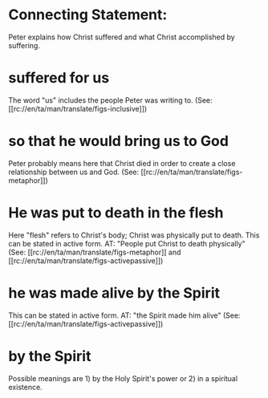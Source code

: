 # Connecting Statement:

Peter explains how Christ suffered and what Christ accomplished by suffering.

# suffered for us

The word "us" includes the people Peter was writing to. (See: [[rc://en/ta/man/translate/figs-inclusive]])

# so that he would bring us to God

Peter probably means here that Christ died in order to create a close relationship between us and God. (See: [[rc://en/ta/man/translate/figs-metaphor]])

# He was put to death in the flesh

Here "flesh" refers to Christ's body; Christ was physically put to death. This can be stated in active form. AT: "People put Christ to death physically" (See: [[rc://en/ta/man/translate/figs-metaphor]] and [[rc://en/ta/man/translate/figs-activepassive]])

# he was made alive by the Spirit

This can be stated in active form. AT: "the Spirit made him alive" (See: [[rc://en/ta/man/translate/figs-activepassive]])

# by the Spirit

Possible meanings are 1) by the Holy Spirit's power or 2) in a spiritual existence.

